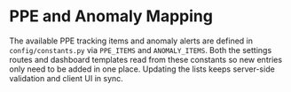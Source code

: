 # PPE and Anomaly Mapping

The available PPE tracking items and anomaly alerts are defined in `config/constants.py` via `PPE_ITEMS` and `ANOMALY_ITEMS`.
Both the settings routes and dashboard templates read from these constants so new entries only need to be added in one place.
Updating the lists keeps server-side validation and client UI in sync.
